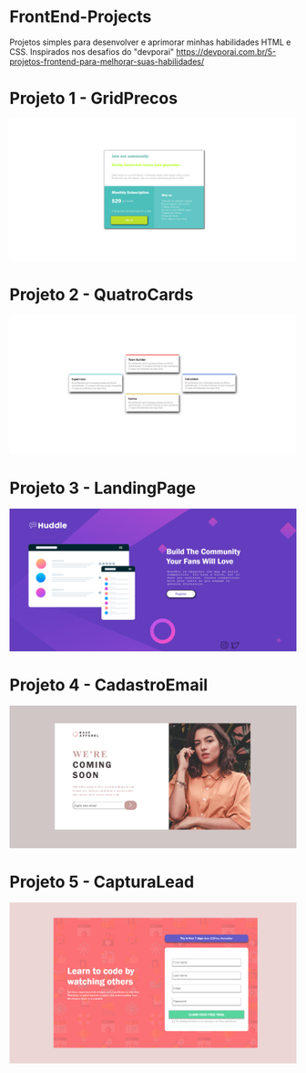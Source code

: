 # FrontEnd-Projects
Projetos simples para desenvolver e aprimorar minhas habilidades HTML e CSS.
Inspirados nos desafios do "devporai" https://devporai.com.br/5-projetos-frontend-para-melhorar-suas-habilidades/

# Projeto 1 - GridPrecos
![Print Projeto 1](./GridPrecos/printProjeto.png) 

# Projeto 2 - QuatroCards
![Print Projeto 2](./QuatroCards/printProjeto.png) 

# Projeto 3 - LandingPage
![Print Projeto 3](./LandingPage/img/printProjeto.png)

# Projeto 4 - CadastroEmail
![Print Projeto 4](./CadastroEmail/printProjeto.png)

# Projeto 5 - CapturaLead
![Print Projeto 5](./CapturaLead/PrintProjeto.png)
